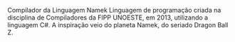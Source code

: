 Compilador da Linguagem Namek
Linguagem de programação criada na disciplina de Compiladores da FIPP UNOESTE, em 2013, utilizando a linguagem C#.
A inspiração veio do planeta Namek, do seriado Dragon Ball Z.
